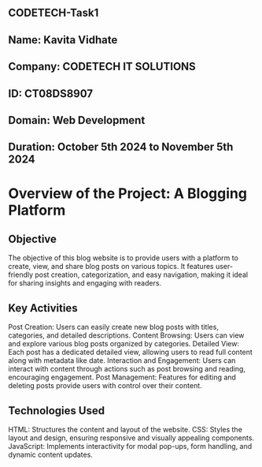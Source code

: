## CODETECH-Task1
## Name: Kavita Vidhate
## Company: CODETECH IT SOLUTIONS
## ID: CT08DS8907
## Domain: Web Development
## Duration: October 5th 2024 to November 5th 2024

# Overview of the Project: A Blogging Platform

## Objective
The objective of this blog website is to provide users with a platform to create, view, and share blog posts on various topics. It features user-friendly post creation, categorization, and easy navigation, making it ideal for sharing insights and engaging with readers.

## Key Activities 
Post Creation: Users can easily create new blog posts with titles, categories, and detailed descriptions.
Content Browsing: Users can view and explore various blog posts organized by categories.
Detailed View: Each post has a dedicated detailed view, allowing users to read full content along with metadata like date.
Interaction and Engagement: Users can interact with content through actions such as post browsing and reading, encouraging engagement.
Post Management: Features for editing and deleting posts provide users with control over their content.

## Technologies Used
HTML: Structures the content and layout of the website.
CSS: Styles the layout and design, ensuring responsive and visually appealing components.
JavaScript: Implements interactivity for modal pop-ups, form handling, and dynamic content updates.

